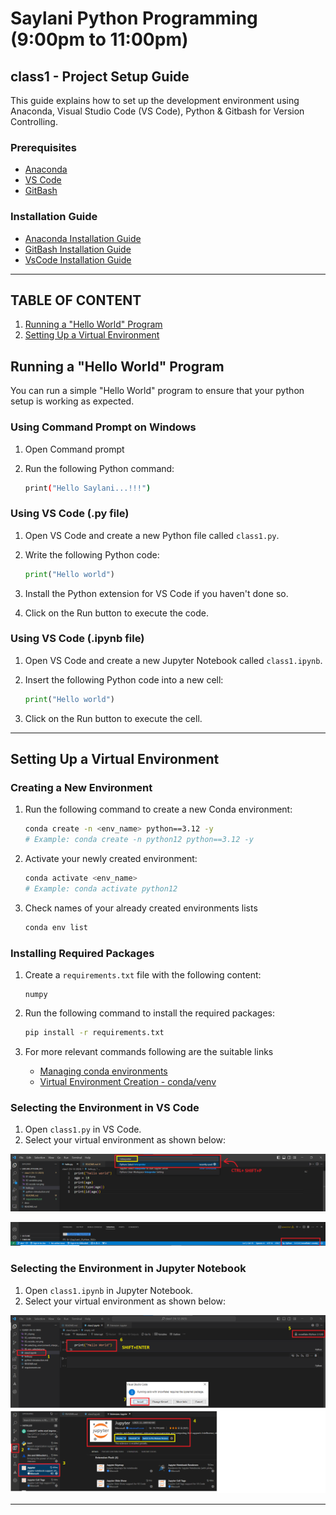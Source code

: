 # Saylani Python Programming (9:00pm to 11:00pm)

## class1 - Project Setup Guide

This guide explains how to set up the development environment using Anaconda, Visual Studio Code (VS Code), Python & Gitbash for Version Controlling.

### Prerequisites

- [Anaconda](https://www.anaconda.com/products/individual#Downloads)
- [VS Code](https://code.visualstudio.com/Download)
- [GitBash](https://git-scm.com/downloads)

### Installation Guide

- [Anaconda Installation Guide](https://github.com/aiwithqasim/Saylani_Python_911/blob/dev/docs/Anaconda%26%20JupyterNotebook%20Installation.pdf)
- [GitBash Installation Guide](https://github.com/aiwithqasim/Saylani_Python_911/blob/dev/docs/GtiBash%20Installation.pdf)
- [VsCode Installation Guide](https://code.visualstudio.com/Download)

---

## TABLE OF CONTENT

1. [Running a "Hello World" Program](#running-a-hello-world-program)
2. [Setting Up a Virtual Environment](#setting-up-a-virtual-environment)

## Running a "Hello World" Program

You can run a simple "Hello World" program to ensure that your python setup is working as expected.

### Using Command Prompt on Windows

1. Open Command prompt
2. Run the following Python command:

    ```bash
    print("Hello Saylani...!!!")
    ```

### Using VS Code (.py file)

1. Open VS Code and create a new Python file called `class1.py`.
2. Write the following Python code:

    ```python
    print("Hello world")
    ```

3. Install the Python extension for VS Code if you haven't done so.
4. Click on the Run button to execute the code.

### Using VS Code (.ipynb file)

1. Open VS Code and create a new Jupyter Notebook called `class1.ipynb`.
2. Insert the following Python code into a new cell:

    ```python
    print("Hello world")
    ```

3. Click on the Run button to execute the cell.

---

## Setting Up a Virtual Environment

### Creating a New Environment

1. Run the following command to create a new Conda environment:

    ```bash
    conda create -n <env_name> python==3.12 -y
    # Example: conda create -n python12 python==3.12 -y
    ```

2. Activate your newly created environment:

    ```bash
    conda activate <env_name>
    # Example: conda activate python12
    ```

3. Check names of your already created environments lists

    ```bash
    conda env list
    ```

### Installing Required Packages

1. Create a `requirements.txt` file with the following content:

    ```
    numpy
    ```

2. Run the following command to install the required packages:

    ```bash
    pip install -r requirements.txt
    ```
3. For more relevant commands following are the suitable links

    - [Managing conda environments](https://conda.io/projects/conda/en/latest/user-guide/tasks/manage-environments.html#activating-an-environment)
    - [Virtual Environment Creation - conda/venv](https://github.com/aiwithqasim/Saylani-AI-Batch2/blob/main/03%20Python/README.md)

### Selecting the Environment in VS Code

1. Open `class1.py` in VS Code.
2. Select your virtual environment as shown below:

![selecting_environment_interpreter.png](04_selecting_environment_interpreter.png)

![env_selected.png](05_env_selected.png)

### Selecting the Environment in Jupyter Notebook

1. Open `class1.ipynb` in Jupyter Notebook.
2. Select your virtual environment as shown below:

![06_running_ipynb.png](06_running_ipynb.png)

---





